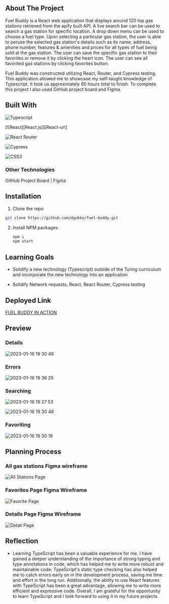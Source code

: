 ## About The Project

Fuel Buddy is a React web application that displays around 120 top gas stations retrieved from the apify built API. A live search bar can be used to search a gas station for specific location. A drop down menu can be used to choose a fuel type. Upon selecting a particular gas station, the user is able to peruse the selected gas station's details such as its name, address, phone number, features & amenities and prices for all types of fuel being sold at the gas station. The user can save the specific gas station to their favorites or remove it by clicking the heart icon. The user can see all favorited gas stations by clicking favorites button.

Fuel Buddy was constructed utilizing React, Router, and Cypress testing. This application allowed me to showcase my self-taught knowledge of Typescript. It took us approximately 60 hours total to finish. To complete this project I also used GitHub project board and Figma.

## Built With

![Typescript](https://img.shields.io/npm/types/typescript?color=%23000000&label=%20&logo=typescript&style=for-the-badge)

[![React][React.js]][React-url]

![React Router](https://img.shields.io/badge/React_Router-CA4245?style=for-the-badge&logo=react-router&logoColor=white)

![Cypress](https://img.shields.io/badge/-cypress-%23E5E5E5?style=for-the-badge&logo=cypress&logoColor=058a5e)
   
![CSS3](https://img.shields.io/badge/css3-%231572B6.svg?style=for-the-badge&logo=css3&logoColor=white)

### Other Technologies

GitHub Project Board | Figma

## Installation

1. Clone the repo

```sh
git clone https://github.com/dgubko/fuel-buddy.git
```

2. Install NPM packages
   ```sh
   npm i
   npm start
   ```

## Learning Goals

- Solidify a new technology (Typescript) outside of the Turing curriculum and incorporate the new technology into an application

- Solidify Network requests, React, React Router, Cypress testing

## Deployed Link

[FUEL BUDDY IN ACTION](https://fuel-buddy.vercel.app/)

## Preview

### Details

![2023-01-16 19 30 48](https://user-images.githubusercontent.com/105132801/212797250-61c5540f-6e51-4785-9a2f-5a712d43c626.gif)

### Errors

![2023-01-16 19 36 25](https://user-images.githubusercontent.com/105132801/212797526-e1bc6de7-3e6b-4875-ad35-8a4595bc71bb.gif)

### Searching

![2023-01-16 19 27 53](https://user-images.githubusercontent.com/105132801/212797088-6502323d-af23-428c-ae80-98a24a9f12a4.gif)

![2023-01-16 19 30 48](https://user-images.githubusercontent.com/105132801/212797334-75a28737-90b9-432a-a1b5-77b0fae8b763.gif)


### Favoriting

![2023-01-16 19 30 19](https://user-images.githubusercontent.com/105132801/212797227-1c044cba-8826-405f-923d-99c5a029ef3b.gif)


## Planning Process

### All gas stations Figma wireframe

![All Stations Page](https://user-images.githubusercontent.com/105132801/212797872-a4a69af2-a959-4c02-94cf-0a0803376a5e.png)


### Favorites Page Figma Wireframe

![Favorite Page](https://user-images.githubusercontent.com/105132801/212797965-8a1a549f-31e3-4399-94db-cf15e69cecd6.png)


### Details Page Figma Wireframe

![Detail Page](https://user-images.githubusercontent.com/105132801/212798024-b5608f37-11d1-473b-80df-ba8465ca12d4.png)


## Reflection

- Learning TypeScript has been a valuable experience for me. I have gained a deeper understanding of the importance of strong typing and type annotations in code, which has helped me to write more robust and maintainable code. TypeScript's static type checking has also helped me to catch errors early on in the development process, saving me time and effort in the long run. Additionally, the ability to use React features with TypeScript has been a great advantage, allowing me to write more efficient and expressive code. Overall, I am grateful for the opportunity to learn TypeScript and I look forward to using it in my future projects.
